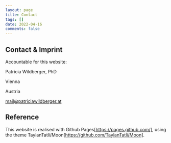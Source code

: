 ```yaml
---
layout: page
title: Contact
tags: []
date: 2022-04-16
comments: false
---
```

## Contact & Imprint

Accountable for this website:

Patricia Wildberger, PhD

Vienna

Austria

mail@patriciawildberger.at

## Reference

This website is realised with Github Pages[https://pages.github.com/], using the theme TaylanTatli/Moon[https://github.com/TaylanTatli/Moon].
